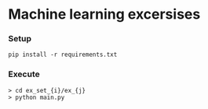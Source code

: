 # Machine learning excersises

### Setup

```shell
pip install -r requirements.txt
```

### Execute
```shell
> cd ex_set_{i}/ex_{j}
> python main.py
```